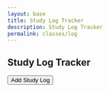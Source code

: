 ```yaml
---
layout: base
title: Study Log Tracker
description: Study Log Tracker
permalink: classes/log
---
```


<style>
  .study-log-container {
    display: flex;
    flex-wrap: wrap;
    gap: 10px;
    margin-top: 20px;
  }

  .study-log {
    width: 300px;
    border-radius: 8px;
    padding: 15px;
    background-color: #f6f6f6;
    border: 2px solid #444;
    text-align: center;
    box-shadow: 2px 2px 5px rgba(0, 0, 0, 0.2);
    color: #000;
    transition: transform 0.3s ease, background-color 0.3s ease;
  }

  .study-log:hover {
    transform: scale(1.05);
    background-color: #e0e0e0;
  }

  .hidden {
    display: none;
  }

  #study-log-form {
    margin-bottom: 20px;
  }

  #study-log-form input,
  #study-log-form textarea,
  #study-log-form button {
    display: block;
    width: 100%;
    margin-bottom: 10px;
    padding: 10px;
    font-size: 16px;
    border: 1px solid #ccc;
    border-radius: 5px;
    color: #000;
  }

  #study-log-form button {
    background-color: #4CAF50;
    color: white;
    font-weight: bold;
    cursor: pointer;
  }

  #study-log-form button:hover {
    background-color: #45a049;
  }

  .error {
    color: red;
    font-size: 14px;
    margin-bottom: 10px;
  }

  .success {
    color: green;
    font-size: 14px;
    margin-bottom: 10px;
  }
</style>

<div id="study-log-app">
  <h2>Study Log Tracker</h2>
  <button id="create-log-btn">Add Study Log</button>

  <div id="study-log-form-container" class="hidden">
    <form id="study-log-form">
      <div id="form-messages" class="hidden"></div>
      <input type="text" id="subject" placeholder="Subject" required>
      <input type="number" step="0.1" id="hours" placeholder="Hours Studied" required>
      <textarea id="notes" placeholder="Notes (Optional)"></textarea>
      <button type="submit">Submit Study Log</button>
    </form>
  </div>

  <div class="study-log-container" id="study-log-container"></div>
</div>

<script>
  const createLogBtn = document.getElementById('create-log-btn');
  const studyLogFormContainer = document.getElementById('study-log-form-container');
  const studyLogForm = document.getElementById('study-log-form');
  const studyLogContainer = document.getElementById('study-log-container');
  const formMessages = document.getElementById('form-messages');

  const userId = 1; // Replace this with actual dynamic user ID if needed

  createLogBtn.addEventListener('click', () => {
    studyLogFormContainer.classList.toggle('hidden');
    formMessages.classList.add('hidden');
  });

  studyLogForm.addEventListener('submit', async (event) => {
    event.preventDefault();
    formMessages.innerHTML = '';
    formMessages.classList.add('hidden');

    const subject = document.getElementById('subject').value.trim();
    const hours = document.getElementById('hours').value.trim();
    const notes = document.getElementById('notes').value.trim();

    if (!subject || !hours) {
      formMessages.textContent = 'Subject and hours are required!';
      formMessages.className = 'error';
      formMessages.classList.remove('hidden');
      return;
    }

    const data = {
      user_id: userId,
      subject,
      hours_studied: parseFloat(hours),
      notes
    };

    try {
      const response = await fetch('http://127.0.0.1:8887/api/studylognew', {
        method: 'POST',
        headers: {
          'Content-Type': 'application/json',
        },
        body: JSON.stringify(data),
        credentials: 'include',
      });

      if (response.ok) {
        formMessages.textContent = 'Study Log added successfully!';
        formMessages.className = 'success';
        formMessages.classList.remove('hidden');
        studyLogForm.reset();
        loadStudyLogs();
      } else {
        const errorText = await response.text();
        formMessages.textContent = `Failed to add study log: ${errorText}`;
        formMessages.className = 'error';
        formMessages.classList.remove('hidden');
      }
    } catch (error) {
      console.error('Error:', error);
      formMessages.textContent = 'An error occurred while adding the study log.';
      formMessages.className = 'error';
      formMessages.classList.remove('hidden');
    }
  });

  async function loadStudyLogs() {
    try {
      const response = await fetch('http://127.0.0.1:8887/api/studylognew', {
        credentials: 'include',
      });

      if (response.ok) {
        const logs = await response.json();
        displayStudyLogs(logs);
      } else {
        console.error('Failed to load study logs.');
        studyLogContainer.innerHTML = '<p>No study logs found.</p>';
      }
    } catch (error) {
      console.error('Error:', error);
    }
  }

  function displayStudyLogs(logs) {
    studyLogContainer.innerHTML = '';
    if (logs.length === 0) {
      studyLogContainer.innerHTML = '<p>No study logs found.</p>';
      return;
    }

    logs.forEach((log) => {
      const logElement = document.createElement('div');
      logElement.className = 'study-log';
      logElement.innerHTML = `
        <h3>${log.subject}</h3>
        <p><strong>Hours:</strong> ${log.hours_studied}</p>
        <p>${log.notes || 'No notes provided.'}</p>
        <p><small>${new Date(log.date).toLocaleString()}</small></p>
      `;
      studyLogContainer.appendChild(logElement);
    });
  }

  loadStudyLogs();
</script>